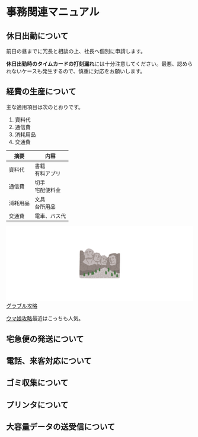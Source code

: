 # 事務関連マニュアル
## 休日出勤について
前日の昼までに冗長と相談の上、社長へ個別に申請します。

**休日出勤時のタイムカードの打刻漏れ**には十分注意してください。最悪、認められないケースも発生するので、慎重に対応をお願いします。

## 経費の生産について
主な適用項目は次のとおりです。
1. 資料代
2. 通信費
3. 消耗用品
4. 交通費

|摘要 |内容
|--|--
|資料代 |書籍<br>有料アプリ
|通信費 |切手<br>宅配便料金
|消耗用品 |文具<br>台所用品
|交通費 |電車、バス代

![切手代](img/mountain_background.png)
[グラブル攻略](https://xn--bck3aza1a2if6kra4ee0hf.gamewith.jp/?from=115)

[ウマ娘攻略](https://gamewith.jp/uma-musume/article/show/259587)最近はこっちも人気。

## 宅急便の発送について
## 電話、来客対応について
## ゴミ収集について
## プリンタについて
## 大容量データの送受信について
